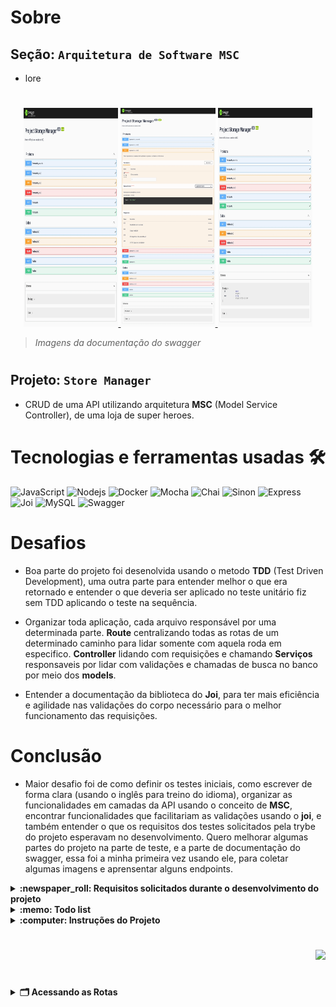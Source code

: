 # Sobre

## Seção: `Arquitetura de Software MSC`

- lore

#
<div align="center">
  <a href="https://raw.githubusercontent.com/davidrogger/trybe-project-talker-manager/readme-update/readme-imgs/project_top.webp">
    <img height="350px" width="30%" src="./readme-imgs/project_top.webp">
  </a>
  <a href="https://raw.githubusercontent.com/davidrogger/trybe-project-talker-manager/readme-update/readme-imgs/project_mid.webp">
    <img height="350px" width="30%" src="./readme-imgs/project_mid.webp">
  </a>
  <a href="https://raw.githubusercontent.com/davidrogger/trybe-project-talker-manager/readme-update/readme-imgs/project_bot.webp">
    <img height="350px" width="30%" src="./readme-imgs/project_bot.webp">
  </a>
</div>

>*Imagens da documentação do swagger*
#
## Projeto: `Store Manager`

- CRUD de uma API utilizando arquitetura **MSC** (Model Service Controller), de uma loja de super heroes.

# Tecnologias e ferramentas usadas 🛠

![JavaScript](https://img.shields.io/badge/-JavaScript-%23F7DF1C?style=flat-square&logo=javascript&logoColor=000000&labelColor=%23F7DF1C&color=%23FFCE5A)
![Nodejs](https://img.shields.io/badge/-Nodejs-339933?style=flat-square&logo=Node.js&logoColor=ffffff)
![Docker](https://img.shields.io/badge/-Docker-fff?style=flat-square&logo=docker)
![Mocha](https://img.shields.io/badge/-Mocha-896446?style=flat-square&logo=mocha&logoColor=ffffff)
![Chai](https://img.shields.io/badge/-Chai-a40802?style=flat-square&logo=chai)
![Sinon](https://img.shields.io/badge/-Sinon-a0d3a4?style=flat-square&logo=sinon)
![Express](https://img.shields.io/badge/-Express-339999?style=flat-square&logo=express&logoColor=ffffff)
![Joi](https://img.shields.io/badge/-Joi-0080ff?style=flat-square&logo=joi)
![MySQL](https://img.shields.io/badge/-MySQL-EAA221?style=flat-square&logo=mysql&logoColor=1e4c68)
![Swagger](https://img.shields.io/badge/-Swagger-85EA2D?style=flat-square&logo=swagger&logoColor=000)

# Desafios

- Boa parte do projeto foi desenolvida usando o metodo **TDD** (Test Driven Development), uma outra parte para entender melhor o que era retornado e entender o que deveria ser aplicado no teste unitário fiz sem TDD aplicando o teste na sequência.

- Organizar toda aplicação, cada arquivo responsável por uma determinada parte. **Route** centralizando todas as rotas de um determinado caminho para lidar somente com aquela roda em especifico. **Controller** lidando com requisições e chamando **Serviços** responsaveis por lidar com validações e chamadas de busca no banco por meio dos **models**.

- Entender a documentação da biblioteca do **Joi**, para ter mais eficiência e agilidade nas validações do corpo necessário para o melhor funcionamento das requisições.

# Conclusão

- Maior desafio foi de como definir os testes iniciais, como escrever de forma clara (usando o inglês para treino do idioma), organizar as funcionalidades em camadas da API usando o conceito de **MSC**, encontrar funcionalidades que facilitariam as validações usando o **joi**, e também entender o que os requisitos dos testes solicitados pela trybe do projeto esperavam no desenvolvimento.
Quero melhorar algumas partes do projeto na parte de teste, e a parte de documentação do swagger, essa foi a minha primeira vez usando ele, para coletar algumas imagens e aprensentar alguns endpoints.

</details>

<details>
  <summary>
    <strong>
      :newspaper_roll: Requisitos solicitados durante o desenvolvimento do projeto
    </strong>
  </summary>

 
  ### Requisitos
  *Nome* | *Avaliação*
  --- | :---:
01 - Crie endpoints para listar produtos | :heavy_check_mark:
02 - Desenvolva testes que cubram no mínimo 5% das camadas da sua aplicação | :heavy_check_mark:
03 - Crie endpoint para cadastrar produtos | :heavy_check_mark:
04 - Crie validações para produtos | :heavy_check_mark:
05 - Desenvolva testes que cubram no mínimo 10% das camadas da sua aplicação | :heavy_check_mark:
06 - Crie endpoint para validar e cadastrar vendas | :heavy_check_mark:
07 - Desenvolva testes que cubram no mínimo 15% das camadas da sua aplicação | :heavy_check_mark:
08 - Crie endpoints para listar vendas | :heavy_check_mark:
09 - Desenvolva testes que cubram no mínimo 20% das camadas da sua aplicação | :heavy_check_mark:
10 - Crie endpoint para atualizar um produto | :heavy_check_mark:
11 - Desenvolva testes que cubram no mínimo 25% das camadas da sua aplicação | :heavy_check_mark:
12 - Crie endpoint para deletar um produto | :heavy_check_mark:
13 - Desenvolva testes que cubram no mínimo 30% das camadas da sua aplicação | :heavy_check_mark:
14 - Crie endpoint para deletar uma venda | :heavy_check_mark:
15 - Desenvolva testes que cubram no mínimo 35% das camadas da sua aplicação | :heavy_check_mark:
16 - Crie endpoint para atualizar uma venda | :heavy_check_mark:
17 - Desenvolva testes que cubram no mínimo 40% das camadas da sua aplicação | :heavy_check_mark:
18 - Crie endpoint products/search?q=searchTerm | :heavy_check_mark:
19 - Desenvolva testes que cubram no mínimo 50% das camadas da sua aplicação | :heavy_check_mark:
20 - Desenvolva testes que cubram no mínimo 60% das camadas da sua aplicação | :heavy_check_mark:



</details>

<details>
  <summary>
    <strong>
      :memo: Todo list
    </strong>
  </summary>

  - [x] - ~~Criar aplicação com base nos requisitos da trybe.~~ ![data](https://badgen.net/badge/delivery/04-07-2022/green)

</details>

<details>
  <summary>
    <strong>
      :computer: Instruções do  Projeto
    </strong>
  </summary>

> ### Importante seguir a ordem apresentada a baixo, para o funcionamento.

<details>
<summary>
  <strong>
    ⚠️ Configurações mínimas para execução do projeto
  </strong>
</summary>

  > - Sistema Operacional Distribuição Unix
  > - Node versão >= 16
  > - Docker
  > - Docker-compose versão >=1.29.2
  > - API Client ([Thunder Client](https://www.thunderclient.com/), [Insomnia](https://insomnia.rest/), [POSTMAN](https://www.postman.com/), ou algum outro de sua preferência)

  </details>

  <details>
  <summary>
    <strong>
      ⚠️ Inicie o docker-compose
    </strong>
  </summary>

  >Após clonar o respositório para iniciar o docker compose, você deve dentro da pasta raiz do projeto usar o comando: `docker-compose up -d`
  >Verifique os containers usando o comando `docker ps` no terminal. Deve aparecer dois containers com o nome de *store_manager e *store_manager_db*.
  </details>

  <details>
  <summary>
    <strong>
      ⚙️ Variáveis de ambiente
    </strong>
  </summary>

  >Deve-se remover a extensão `sample` do arquivo .env na raiz do projeto com o seguinte conteúdo:
  >```
  >MYSQL_HOST=127.0.0.1
  >MYSQL_USER=root
  >MYSQL_PASSWORD=password
  >MYSQL_DATABASE=StoreManager
  >PORT=3000
  >```
  </details>

  <details>
    <summary>
      <strong>
        🗂 Acessando as Rotas
      </strong>
    </summary>

  >Existem duas formas de acessar e testar as rotas:
  >1. Usando algum API Cliente, conforme citado nas configurações mínimas.
  >2. Acessando a documentação gerada pelo swagger `localhost:3000/api-docs`.
  >3. Usando teste automatizado no terminal,  `docker exec -it store_manager npm run test:mocha`

  <details>  
  <summary>
    <span>Endpoint <code>/products</code></span>
  </summary>

  ## GET - `localhost:3000/products/search`

  > - Rota responsável por realizar uma consultas por qualquer palavra inclusa em um nome de produto., usando o sinal de `?q=NomeDesejado` após search.
  > - Para buscar um produto, é necessário realizar uma requisição usando o parametro q seguindo do nome que deseja localizar.
  > ### Exemplo:
  >```
  >localhost:3000/products/search?q=Martelo
  >```
  > ### Status:
  > - **`200`**: Retorna com um json com uma lista com o filtro da palavra usada, caso não encontre nada, retorna uma lista vazia.

  </details>

  <details>
  <summary>
      <span>Endpoint <code>/talker</code></span>
  </summary>

  ## GET - `localhost:3000/talker`

  >- Rota responsável por apresentar todos palestrantes cadastrados.
  > - **`200`**: Em caso de sucesso, retorna com um json todos palestrantes cadastrados.

  ## POST - `localhost:3000/talker`

  > - Rota responsável por cadastrar palestrantes.
  > - É necessário adicionar ao headers o token para executar esta requisição.
  > - Para cadastrar um palestrante, é necessário realizar uma requisição com um corpo json contendo os seguindos dados.
  > - **`name`**: Nome deve conter no mínimo 3 caracteres.
  > - **`age`**: Idade deve ser um número maior que 18, pois os palestrantes devem ser maiores de 18 anos.
  > - **`talk`**: Deve ser um objecto contento seguintes chaves:
  >     - **`watchedAt`**: Deve conter a data da apresentação seguindo uma formatação `dd/mm/aaaa`
  >     - **`rate`**: Deve ser uma nota entre 1 e 5.
  > ### Exemplo:
  >```
  >{
  >  "name": "Jonas Doe",
  >  "age": "30",
  >  "talk": {
  >   "watchedAt": "10/02/2023",
  >   "rate": "4"
  >  }
  >}
  >```
  > ### Status:
  > - **`201`**: Em caso de sucesso, com um json com os dados cadastrados contendo o id do palestrante.
  > - **`400`**: Caso algum campo não esteja preenchido ou esteja fora do padrão.
  > - **`401`**: Quando o acesso não é autorizado, faltando definir um token para acesso.

  ## GET - `localhost:3000/talker/search`

  > - Rota responsável por buscar palestrante por nome.
  > - É necessário adicionar ao headers o token para executar esta requisição.
  > - Para buscar um palestrante, é necessário realizar uma requisição usando o parametro q seguindo do nome que deseja localizar.
  > ### Exemplo:
  >```
  >localhost:3000/talker/search?q=Henrique
  >```
  > ### Status:
  > - **`200`**: Em caso de sucesso, retorna um json todos palestrantes que contém o nome usado no parametro. Caso seja passado um parametro vazio `?q=`, é retornado todos palestrantes cadastrados.
  > - **`401`**: Quando o acesso não é autorizado, faltando definir um token para acesso.

  ## GET - `localhost:3000/talker/:id`

  > - Rota responsável por buscar palestrante pelo ID.
  > - Para buscar um ID, é necessário realizar uma requisição usando o parametro apontando o ID que deseja localizar.
  > ### Exemplo:
  >```
  >localhost:3000/talker/1
  >```
  > ### Status:
  > - **`200`**: Em caso de sucesso, retorna com um json com os dados do ID indicado no parametro.
  > - **`404`**: Quando o ID não é encontrato.

  ## PUT - `localhost:3000/talker/:id`

  > - Rota responsável por atualizar dados do palestrante pelo ID.
  > - É necessário adicionar ao headers o token para executar esta requisição.
  > - Para atualizar, é necessário realizar uma requisição usando o parametro apontando o ID que deseja localizar com um corpo json com todos dados do palestrante seguindo o mesmo modelo json usado para cadastrar um novo palestrante.
  > ### Status:
  > - **`200`**: Em caso de sucesso, retorna com um json com os dados cadastrados atualizados do palestrante.
  > - **`400`**: Caso algum campo não esteja preenchido ou esteja fora do padrão.
  > - **`401`**: Quando o acesso não é autorizado, faltando definir um token para acesso.
    > - **`404`**: Quando o ID não é encontrato.

  ## DELETE - `localhost:3000/talker/:id`

  > - Rota responsável por deletar cadastro do palestrante pelo ID.
  > - É necessário adicionar ao headers o token para executar esta requisição.
  > - Para deletar, é necessário realizar uma requisição usando o parametro apontando o ID que deseja deletar.
  > ### Exemplo:
  >```
  >localhost:3000/talker/1
  >```
  > ### Status:
  > - **`204`**: Em caso de sucesso, retorna somente o status 204(no content).
  > - **`401`**: Quando o acesso não é autorizado, faltando definir um token para acesso.
  > - **`404`**: Quando o ID não é encontrato.

  </details>

  </details>
</details>

#

<div align="right">
  <img src="https://badgen.net/badge/last%20update/15-02-2023/blue">
</div>


#



<details>
  <summary>
    <strong>
      🗂 Acessando as Rotas
    </strong>
  </summary>

As rodas desenvolvidas no projeto são;

# /products

<details>
  <summary>
    Exemplo:
  </summary>

  ⚠️ Pode ser usado o URL em seu navegador, um API Client ou acessando a rota `localhost:3000/docs` em seu navegador.

  <a href="./img/swagger_searchProductName.png">
    <img src="./img/swagger_searchProductName.png" width="60%"></img>
  </a>

</details>

#
### GET - `localhost:3000/products/:id`
- Rota responsável por realizar uma consulta por um produto especifico com base em seu *id*.
<details>
  <summary>
    Exemplo:
  </summary>

  ⚠️ Pode ser usado o URL em seu navegador, um API Client ou acessando a rota `localhost:3000/docs` em seu navegador.

  <a href="./img/swagger_getProductId.png">
    <img src="./img/swagger_getProductId.png" width="60%"></img>
  </a>

</details>

#
### PUT - `localhost:3000/products/:id`
- Rota responsável por realizar atualização de um produto especifico com base em seu *id*.
<details>
  <summary>
    Exemplo:
  </summary>

  ⚠️ Necessário uso de um API Client ou acessando a rota `localhost:3000/docs` em seu navegador.

<a href="./img/swagger_getProductUpdate.png">
  <img src="./img/swagger_getProductUpdate.png" width="60%"></img>
</a>

</details>


#
### DELETE - `localhost:3000/products/:id`
- Rota responsável por deletar um produto especifico com base em seu *id*.
<details>
  <summary>
    Exemplo:
  </summary>

  ⚠️ Necessário uso de um API Client ou acessando a rota `localhost:3000/docs` em seu navegador.

  <a href="./img/swagger_getProductDelete.png">
    <img src="./img/swagger_getProductDelete.png" width="60%"></img>
  </a>

</details>

#
### GET - `localhost:3000/products`
- Rota responsável por apresentar todos os produtos cadastrados no banco de dados.
<details>
  <summary>
    Exemplo:
  </summary>

  ⚠️ Pode ser usado o URL em seu navegador, um API Client ou acessando a rota `localhost:3000/docs` em seu navegador.

  <a href="./img/swagger_getProductAll.png">
    <img src="./img/swagger_getProductAll.png" width="60%"></img>
  </a>

</details>

#
### POST - `localhost:3000/products`
- Rota responsável por cadastrar um novo produto ao banco de dados.
<details>
  <summary>
    Exemplo:
  </summary>

  ⚠️ Necessário uso de um API Client ou acessando a rota `localhost:3000/docs` em seu navegador.

  <a href="./img/swagger_getProductAdd.png">
    <img src="./img/swagger_getProductAdd.png" width="60%"></img>
  </a>

</details>

#
# /sales
### GET - `localhost:3000/sales/:id`
- Rota responsável por realizar uma consulta por uma venda especifica com base em seu *id*.
<details>
  <summary>
    Exemplo:
  </summary>

  ⚠️ Pode ser usado o URL em seu navegador, um API Client ou acessando a rota `localhost:3000/docs` em seu navegador.

  <a href="./img/swagger_getSaleId.png">
    <img src="./img/swagger_getSaleId.png" width="60%"></img>
  </a>

</details>

#
### PUT - `localhost:3000/sales/:id`
- Rota responsável por realizar atualização de uma venda especifica com base em seu *id*.
<details>
  <summary>
    Exemplo:
  </summary>

  ⚠️ Necessário uso de um API Client ou acessando a rota `localhost:3000/docs` em seu navegador.

  <a href="./img/swagger_getSaleUpdate.png">
    <img src="./img/swagger_getSaleUpdate.png" width="60%"></img>
  </a>

</details>

#
### DELETE - `localhost:3000/sales/:id`
- Rota responsável por deletar uma venda especifica com base em seu *id*.
<details>
  <summary>
    Exemplo:
  </summary>

  ⚠️ Necessário uso de um API Client ou acessando a rota `localhost:3000/docs` em seu navegador.

  <a href="./img/swagger_getSaleDelete.png">
    <img src="./img/swagger_getSaleDelete.png" width="60%"></img>
  </a>

</details>

#
### GET - `localhost:3000/sales`
- Rota responsável por apresentar todas as vendas cadastrados no banco de dados.
<details>
  <summary>
    Exemplo:
  </summary>

  ⚠️ Pode ser usado o URL em seu navegador, um API Client ou acessando a rota `localhost:3000/docs` em seu navegador.

  <a href="./img/swagger_getSaleAll.png">
    <img src="./img/swagger_getSaleAll.png" width="60%"></img>
  </a>

</details>

#
### POST - `localhost:3000/sales`
- Rota responsável por cadastrar uma nova venda ao banco de dados.
<details>
  <summary>
    Exemplo:
  </summary>

  ⚠️ Necessário uso de um API Client ou acessando a rota `localhost:3000/docs` em seu navegador.

  <a href="./img/swagger_addSale.png">
    <img src="./img/swagger_addSale.png" width="60%"></img>
  </a>

</details>

</details>
